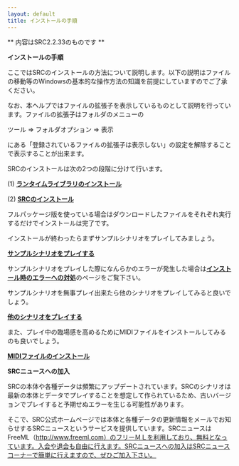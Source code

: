 ```yaml
---
layout: default
title: インストールの手順
---
```

** 内容はSRC2.2.33のものです **

**インストールの手順**

ここではSRCのインストールの方法について説明します。以下の説明はファイルの移動等のWindowsの基本的な操作方法の知識を前提にしていますのでご了承ください。

なお、本ヘルプではファイルの拡張子を表示しているものとして説明を行っています。ファイルの拡張子はフォルダのメニューの

ツール => フォルダオプション => 表示

にある「登録されているファイルの拡張子は表示しない」の設定を解除することで表示することが出来ます。

SRCのインストールは次の2つの段階に分けて行います。

(1) [**ランタイムライブラリのインストール**](ランタイムライブラリのインストール.md)

(2) [**SRCのインストール**](SRCのインストール.md)

フルパッケージ版を使っている場合はダウンロードしたファイルをそれぞれ実行するだけでインストールは完了です。

インストールが終わったらまずサンプルシナリオをプレイしてみましょう。

[**サンプルシナリオをプレイする**](サンプルシナリオをプレイする.md)

サンプルシナリオをプレイした際になんらかのエラーが発生した場合は[**インストール時のエラーへの対処**](インストール時のエラーへの対処.md)のページをご覧下さい。

サンプルシナリオを無事プレイ出来たら他のシナリオをプレイしてみると良いでしょう。

[**他のシナリオをプレイする**](他のシナリオをプレイする.md)

また、プレイ中の臨場感を高めるためにMIDIファイルをインストールしてみるのも良いでしょう。

[**MIDIファイルのインストール**](MIDIファイルのインストール.md)

**SRCニュースへの加入**

SRCの本体や各種データは頻繁にアップデートされています。SRCのシナリオは最新の本体とデータでプレイすることを想定して作られているため、古いバージョンでプレイすると予期せぬエラーを生じる可能性があります。

そこで、SRC公式ホームページでは本体と各種データの更新情報をメールでお知らせするSRCニュースというサービスを提供しています。SRCニュースはFreeML（http://www.freeml.com）のフリーＭＬを利用しており、無料となっています。入会や退会も自由に行えます。SRCニュースへの加入はSRCニュースコーナーで簡単に行えますので、ぜひご加入下さい。
